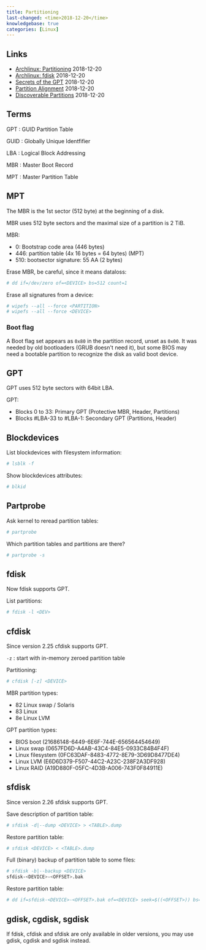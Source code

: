 ```yaml
---
title: Partitioning
last-changed: <time>2018-12-20</time>
knowledgebase: true
categories: [Linux]
---
```

## Links

* [Archlinux: Partitioning](https://wiki.archlinux.org/index.php/Partitioning) <time>2018-12-20</time>
* [Archlinux: fdisk](https://wiki.archlinux.org/index.php/Fdisk) <time>2018-12-20</time>
* [Secrets of the GPT](https://developer.apple.com/library/mac/technotes/tn2166/_index.html) <time>2018-12-20</time>
* [Partition Alignment](https://www.thomas-krenn.com/de/wiki/Partition_Alignment#Linux) <time>2018-12-20</time>
* [Discoverable Partitions](https://www.freedesktop.org/wiki/Specifications/DiscoverablePartitionsSpec) <time>2018-12-20</time>

## Terms

GPT
: GUID Partition Table

GUID
: Globally Unique Identfifier

LBA
: Logical Block Addressing

MBR
: Master Boot Record

MPT
: Master Partition Table

## MPT

The MBR is the 1st sector (512 byte) at the beginning of a disk.

MBR uses 512 byte sectors and the maximal size of a partition is 2 TiB.

MBR:

* 0: Bootstrap code area (446 bytes)
* 446: partition table (4x 16 bytes = 64 bytes) (MPT)
* 510: bootsector signature: 55 AA (2 bytes)

Erase MBR, be careful, since it means dataloss:

``` sh
# dd if=/dev/zero of=<DEVICE> bs=512 count=1
```

Erase all signatures from a device:

``` sh
# wipefs --all --force <PARTITION>
# wipefs --all --force <DEVICE>
```

### Boot flag

A Boot flag set appears as `0x80` in the partition record, unset as `0x00`. It
was needed by old bootloaders (GRUB doesn't need it), but some BIOS may need a
bootable partition to recognize the disk as valid boot device.

## GPT

GPT uses 512 byte sectors with 64bit LBA.

GPT:

* Blocks 0 to 33: Primary GPT (Protective MBR, Header, Partitions)
* Blocks #LBA-33 to #LBA-1: Secondary GPT (Partitions, Header)

## Blockdevices

List blockdevices with filesystem information:

``` sh
# lsblk -f
```

Show blockdevices attributes:

``` sh
# blkid
```

## Partprobe

Ask kernel to reread partition tables:

``` sh
# partprobe
```

Which partition tables and partitions are there?

``` sh
# partprobe -s
```

## fdisk

Now fdisk supports GPT.

List partitions:

``` sh
# fdisk -l <DEV>
```

## cfdisk

Since version 2.25 cfdisk supports GPT.

`-z`
: start with in-memory zeroed partition table

Partitioning:

``` sh
# cfdisk [-z] <DEVICE>
```

MBR partition types:

* 82 Linux swap / Solaris
* 83 Linux
* 8e Linux LVM

GPT partition types:

* BIOS boot (21686148-6449-6E6F-744E-656564454649)
* Linux swap (0657FD6D-A4AB-43C4-84E5-0933C84B4F4F)
* Linux filesystem (0FC63DAF-8483-4772-8E79-3D69D8477DE4)
* Linux LVM (E6D6D379-F507-44C2-A23C-238F2A3DF928)
* Linux RAID (A19D880F-05FC-4D3B-A006-743F0F84911E)

## sfdisk

Since version 2.26 sfdisk supports GPT.

Save description of partition table:

``` sh
# sfdisk -d|--dump <DEVICE> > <TABLE>.dump
```

Restore partition table:

``` sh
# sfdisk <DEVICE> < <TABLE>.dump
```

Full (binary) backup of partition table to some files:

``` sh
# sfdisk -b|--backup <DEVICE>
sfdisk-<DEVICE>-<OFFSET>.bak
```

Restore partition table:

``` sh
# dd if=sfdisk-<DEVICE>-<OFFSET>.bak of=<DEVICE> seek=$((<OFFSET>)) bs=1 conv=notrunc
```

## gdisk, cgdisk, sgdisk

If fdisk, cfdisk and sfdisk are only available in older versions, you may use
gdisk, cgdisk and sgdisk instead.
